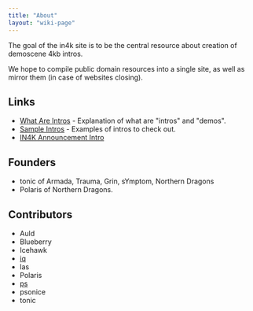 ```yaml
---
title: "About"
layout: "wiki-page"
---
```


The goal of the in4k site is to be the central resource about creation of demoscene 4kb intros.

We hope to compile public domain resources into a single site, as well as mirror them (in case of websites closing).

## Links

* [What Are Intros](what-are-intros) - Explanation of what are "intros" and "demos".
* [Sample Intros](sample-intros) - Examples of intros to check out.
* [IN4K Announcement Intro](http://www.pouet.net/prod.php?which=19068)

## Founders

* tonic of Armada, Trauma, Grin, sYmptom, Northern Dragons
* Polaris of Northern Dragons.

## Contributors

* Auld
* Blueberry
* Icehawk
* [iq](http://www.iquilezles.org/)
* las
* Polaris
* [ps](http://tpolm.org/~ps)
* psonice
* tonic
